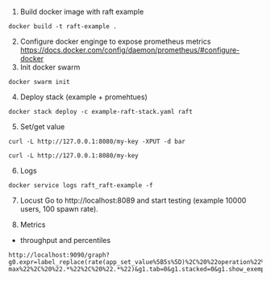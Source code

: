 1. Build docker image with raft example
```shell
docker build -t raft-example .
```
2. Configure docker enginge to expose prometheus metrics
   https://docs.docker.com/config/daemon/prometheus/#configure-docker
3. Init docker swarm
```shell
docker swarm init
```
4. Deploy stack (example + promehtues)
```shell
docker stack deploy -c example-raft-stack.yaml raft
```
5. Set/get value 
```shell
curl -L http://127.0.0.1:8080/my-key -XPUT -d bar

curl -L http://127.0.0.1:8080/my-key 
```

6. Logs
```shell
docker service logs raft_raft-example -f  
```
7. Locust
Go to http://localhost:8089
and start testing (example 10000 users, 100 spawn rate).

8. Metrics
- throughput and percentiles
```shell
http://localhost:9090/graph?g0.expr=label_replace(rate(app_set_value%5B5s%5D)%2C%20%22operation%22%2C%20%22set%22%2C%20%22.*%22%2C%20%22.*%22)%20or%20label_replace(rate(app_get_value%5B5s%5D)%2C%20%22operation%22%2C%20%22get%22%2C%20%22.*%22%2C%20%22.*%22)&g0.tab=0&g0.stacked=0&g0.show_exemplars=0&g0.range_input=5m&g1.expr=label_replace(histogram_quantile(0.01%2C%20sum(rate(app_get_duration_seconds_bucket%5B5s%5D))%20by%20(le))%2C%20%22operation%22%2C%20%22getp01%22%2C%20%22.*%22%2C%20%22.*%22)%20or%20label_replace(histogram_quantile(0.05%2C%20sum(rate(app_get_duration_seconds_bucket%5B5s%5D))%20by%20(le))%2C%20%22operation%22%2C%20%22getp05%22%2C%20%22.*%22%2C%20%22.*%22)%20or%20label_replace(histogram_quantile(0.3%2C%20sum(rate(app_get_duration_seconds_bucket%5B5s%5D))%20by%20(le))%2C%20%22operation%22%2C%20%22getp30%22%2C%20%22.*%22%2C%20%22.*%22)%20or%20label_replace(histogram_quantile(0.5%2C%20sum(rate(app_get_duration_seconds_bucket%5B5s%5D))%20by%20(le))%2C%20%22operation%22%2C%20%22getp50%22%2C%20%22.*%22%2C%20%22.*%22)%20or%20label_replace(histogram_quantile(0.99%2C%20sum(rate(app_get_duration_seconds_bucket%5B5s%5D))%20by%20(le))%2C%20%22operation%22%2C%20%22getp90%22%2C%20%22.*%22%2C%20%22.*%22)%20or%20label_replace(histogram_quantile(0.01%2C%20sum(rate(app_get_duration_seconds_bucket%5B5s%5D))%20by%20(le))%2C%20%22operation%22%2C%20%22getp100%22%2C%20%22.*%22%2C%20%22.*%22)%20or%20label_replace(histogram_quantile(1%2C%20sum(rate(app_get_duration_seconds_bucket%5B5s%5D))%20by%20(le))%2C%20%22operation%22%2C%20%22get-max%22%2C%20%22.*%22%2C%20%22.*%22)&g1.tab=0&g1.stacked=0&g1.show_exemplars=0&g1.range_input=5m
```

